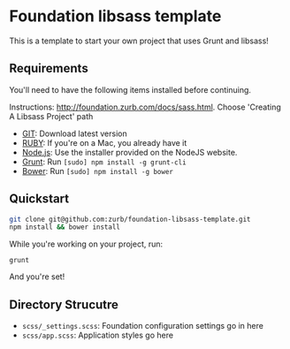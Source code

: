 # Foundation libsass template

This is a template to start your own project that uses Grunt and libsass!

## Requirements

You'll need to have the following items installed before continuing.

Instructions: http://foundation.zurb.com/docs/sass.html. Choose 'Creating A Libsass Project' path

  * [GIT](https://git-scm.com/): Download latest version
  * [RUBY](http://rubyinstaller.org/): If you're on a Mac, you already have it
  * [Node.js](http://nodejs.org): Use the installer provided on the NodeJS website.
  * [Grunt](http://gruntjs.com/): Run `[sudo] npm install -g grunt-cli`
  * [Bower](http://bower.io): Run `[sudo] npm install -g bower`

## Quickstart

```bash
git clone git@github.com:zurb/foundation-libsass-template.git
npm install && bower install
```

While you're working on your project, run:

`grunt`

And you're set!

## Directory Strucutre

  * `scss/_settings.scss`: Foundation configuration settings go in here
  * `scss/app.scss`: Application styles go here
